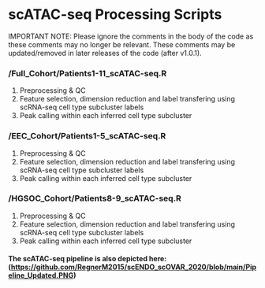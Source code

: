 # scATAC-seq Processing Scripts

IMPORTANT NOTE: Please ignore the comments in the body of the code as these comments may no longer be relevant. These comments may be updated/removed in later releases of the code (after v1.0.1). 

### /Full_Cohort/Patients1-11_scATAC-seq.R
1. Preprocessing & QC
1. Feature selection, dimension reduction and label transfering using scRNA-seq cell type subcluster labels
1. Peak calling within each inferred cell type subcluster

### /EEC_Cohort/Patients1-5_scATAC-seq.R
1. Preprocessing & QC
1. Feature selection, dimension reduction and label transfering using scRNA-seq cell type subcluster labels
1. Peak calling within each inferred cell type subcluster

### /HGSOC_Cohort/Patients8-9_scATAC-seq.R
1. Preprocessing & QC
1. Feature selection, dimension reduction and label transfering using scRNA-seq cell type subcluster labels
1. Peak calling within each inferred cell type subcluster


#### The scATAC-seq pipeline is also depicted here: (https://github.com/RegnerM2015/scENDO_scOVAR_2020/blob/main/Pipeline_Updated.PNG)
